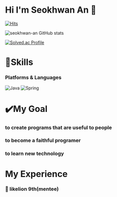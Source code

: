 # Hi I'm Seokhwan An 👋

[![Hits](https://hits.seeyoufarm.com/api/count/incr/badge.svg?url=https%3A%2F%2Fgithub.com%2Fseokhwan-an&count_bg=%23FA9A01&title_bg=%23555555&icon=&icon_color=%23E7E7E7&title=hits&edge_flat=false)](https://hits.seeyoufarm.com)

![seokhwan-an GitHub stats](https://github-readme-stats.vercel.app/api?username=seokhwan-an&show_icons=true&theme=radical)

[![Solved.ac
Profile](http://mazassumnida.wtf/api/generate_badge?boj=asok369258)](https://solved.ac/asok369258/)

# 🌱Skills
### Platforms & Languages
![Java](https://img.shields.io/badge/Java-007396.svg?&style=for-the-badge&logo=Java&logoColor=white)
![Spring](https://img.shields.io/badge/Spring-6DB33F.svg?&style=for-the-badge&logo=Spring&logoColor=white)

# ✔️My Goal
### to create programs that are useful to people
### to become a faithful programer 
### to learn new technology
# My Experience
### 🦁 likelion 9th(mentee)
<!--
**seokhwan-an/seokhwan-an** is a ✨ _special_ ✨ repository because its `README.md` (this file) appears on your GitHub profile.

Here are some ideas to get you started:

- 🔭 I’m currently working on ...
- 🌱 I’m currently learning ...
- 👯 I’m looking to collaborate on ...
- 🤔 I’m looking for help with ...
- 💬 Ask me about ...
- 📫 How to reach me: ...
- 😄 Pronouns: ...
- ⚡ Fun fact: ...
-->
